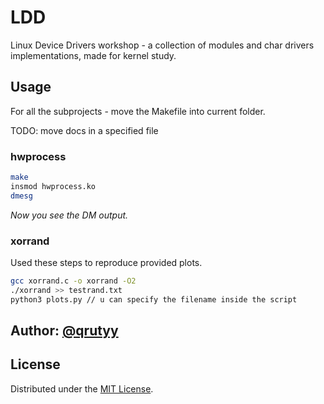 # LDD

Linux Device Drivers workshop - a collection of modules and char drivers implementations, made for kernel study. 


## Usage

For all the subprojects - move the Makefile into current folder. 

TODO: move docs in a specified file

### hwprocess

```bash
make
insmod hwprocess.ko
dmesg
```
*Now you see the DM output.*

### xorrand 
Used these steps to reproduce provided plots.
```bash
gcc xorrand.c -o xorrand -O2
./xorrand >> testrand.txt
python3 plots.py // u can specify the filename inside the script
```

## Author: [@qrutyy](https://github.com/qrutyy)

## License

Distributed under the [MIT License](https://choosealicense.com/licenses/mit/). 

